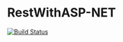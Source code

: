 # RestWithASP-NET

[![Build Status](https://app.travis-ci.com/JCalisso/RestWithASP-NET.svg?token=JYPGa3JqPuxY1VpCVXM2&branch=main)](https://app.travis-ci.com/JCalisso/RestWithASP-NET)

